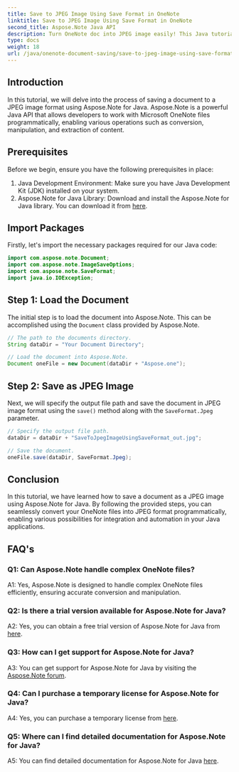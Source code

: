 ```yaml
---
title: Save to JPEG Image Using Save Format in OneNote
linktitle: Save to JPEG Image Using Save Format in OneNote
second_title: Aspose.Note Java API
description: Turn OneNote doc into JPEG image easily! This Java tutorial shows how using Aspose.Note. Convert & automate with code examples! #OneNote #Java #Aspose
type: docs
weight: 18
url: /java/onenote-document-saving/save-to-jpeg-image-using-save-format/
---
```

## Introduction

In this tutorial, we will delve into the process of saving a document to a JPEG image format using Aspose.Note for Java. Aspose.Note is a powerful Java API that allows developers to work with Microsoft OneNote files programmatically, enabling various operations such as conversion, manipulation, and extraction of content.

## Prerequisites

Before we begin, ensure you have the following prerequisites in place:

1. Java Development Environment: Make sure you have Java Development Kit (JDK) installed on your system.
2. Aspose.Note for Java Library: Download and install the Aspose.Note for Java library. You can download it from [here](https://releases.aspose.com/note/java/).

## Import Packages

Firstly, let's import the necessary packages required for our Java code:

```java
import com.aspose.note.Document;
import com.aspose.note.ImageSaveOptions;
import com.aspose.note.SaveFormat;
import java.io.IOException;
```

## Step 1: Load the Document

The initial step is to load the document into Aspose.Note. This can be accomplished using the `Document` class provided by Aspose.Note.

```java
// The path to the documents directory.
String dataDir = "Your Document Directory";

// Load the document into Aspose.Note.
Document oneFile = new Document(dataDir + "Aspose.one");
```

## Step 2: Save as JPEG Image

Next, we will specify the output file path and save the document in JPEG image format using the `save()` method along with the `SaveFormat.Jpeg` parameter.

```java
// Specify the output file path.
dataDir = dataDir + "SaveToJpegImageUsingSaveFormat_out.jpg";

// Save the document.
oneFile.save(dataDir, SaveFormat.Jpeg);
```

## Conclusion

In this tutorial, we have learned how to save a document as a JPEG image using Aspose.Note for Java. By following the provided steps, you can seamlessly convert your OneNote files into JPEG format programmatically, enabling various possibilities for integration and automation in your Java applications.

## FAQ's

### Q1: Can Aspose.Note handle complex OneNote files?

A1: Yes, Aspose.Note is designed to handle complex OneNote files efficiently, ensuring accurate conversion and manipulation.

### Q2: Is there a trial version available for Aspose.Note for Java?

A2: Yes, you can obtain a free trial version of Aspose.Note for Java from [here](https://releases.aspose.com/).

### Q3: How can I get support for Aspose.Note for Java?

A3: You can get support for Aspose.Note for Java by visiting the [Aspose.Note forum](https://forum.aspose.com/c/note/28).

### Q4: Can I purchase a temporary license for Aspose.Note for Java?

A4: Yes, you can purchase a temporary license from [here](https://purchase.aspose.com/temporary-license/).

### Q5: Where can I find detailed documentation for Aspose.Note for Java?

A5: You can find detailed documentation for Aspose.Note for Java [here](https://reference.aspose.com/note/java/).

